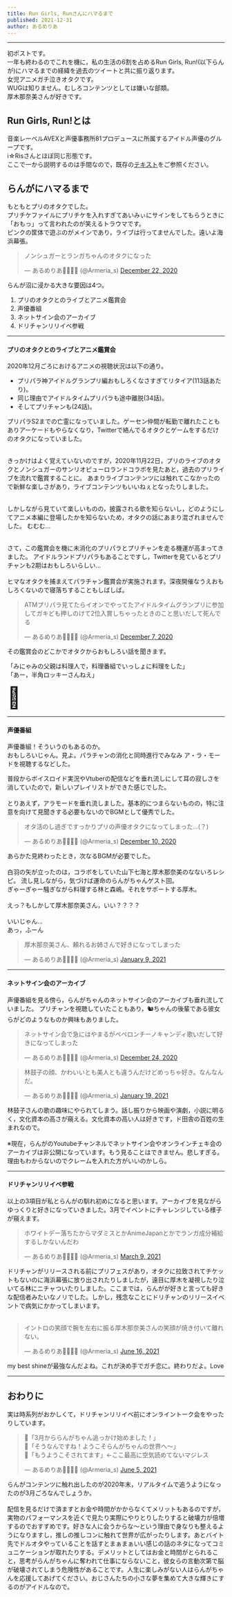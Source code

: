 ```yaml
---
title: Run Girls, Runさんにハマるまで
published: 2021-12-31
author: あるめりあ
---
```


<hr>

初ポストです。<br>
一年も終わるのでこれを機に，私の生活の6割を占めるRun Girls, Run!(以下らんが)にハマるまでの経緯を過去のツイートと共に振り返ります。<br>
女児アニメガチ泣きオタクです。<br>
WUGは知りません。むしろコンテンツとしては嫌いな部類。<br>
厚木那奈美さんが好きです。<br>

<h2>Run Girls, Run!とは</h2>

音楽レーベルAVEXと声優事務所81プロデュースに所属するアイドル声優のグループです。<br>
i☆Risさんとほぼ同じ形態です。<br>
ここで一から説明するのは手間なので，既存の<a href='https://ja.wikipedia.org/wiki/Run_Girls,_Run!' target="_blank">テキスト</a>をご参照ください。<br>


<h2>らんがにハマるまで</h2>

もともとプリのオタクでした。<br>
プリチケファイルにプリチケを入れすぎてあいみぃにサインをしてもらうときに「おもっ」って言われたのが笑えるトラウマです。<br>
ピンクの筐体で遊ぶのがメインであり，ライブは行ってませんでした。遠いよ海浜幕張。<br>

<blockquote class="twitter-tweet"><p lang="ja" dir="ltr">ノンシュガーとランガちゃんのオタクになった</p>&mdash; あるめりあ🏃💨🛒🐇 (@Armeria_s) <a href="https://twitter.com/Armeria_s/status/1341331223914790912?ref_src=twsrc%5Etfw">December 22, 2020</a></blockquote> <script async src="https://platform.twitter.com/widgets.js" charset="utf-8"></script>

らんが沼に浸かる大きな要因は4つ。
<ol>
  <li>プリのオタクとのライブとアニメ鑑賞会</li>
  <li>声優番組</li>
  <li>ネットサイン会のアーカイブ</li>
  <li>ドリチャンリリイベ参戦</li>
</ol>

<hr>

<h4>プリのオタクとのライブとアニメ鑑賞会</h4>
2020年12月ごろにおけるアニメの視聴状況は以下の通り。
<ul>
  <li>プリパラ神アイドルグランプリ編おもしろくなさすぎてリタイア(113話あたり)。</li>
  <li>同じ理由でアイドルタイムプリパラも途中離脱(34話)。</li>
  <li>そしてプリチャンも(24話)。</li>
</ul>

プリパラS2までの亡霊になっていました。ゲーセン仲間が転勤で離れたこともありアーケードもやらなくなり，Twitterで絡んでるオタクとゲームをするだけのオタクになっていました。<br>
<br>

きっかけはよく覚えていないのですが，2020年11月22日，プリのライブのオタクとノンシュガーのサンリオピューロランドコラボを見たあと，過去のプリライブを流れで鑑賞することに。
あまりライブコンテンツには触れてこなかったので新鮮な楽しさがあり，ライブコンテンツもいいねぇとなったりしました。<br><br>

しかしながら見ていて楽しいものの，披露される歌を知らないし，どのようにしてアニメ本編に登場したかを知らないため，オタクの話にあまり混ざれませんでした。
むむむ…
<br><br>

さて，この鑑賞会を機に未消化のプリパラとプリチャンを走る機運が高まってきました。
アイドルランドプリパラもあることですし，Twitterを見ているとプリチャンも2期はおもしろいらしい…<br>
<br>
ヒマなオタクを捕まえてパラチャン鑑賞会が実施されます。深夜開催なうえおもしろくないので寝落ちすることもしばしば。<br>

<blockquote class="twitter-tweet"><p lang="ja" dir="ltr">ATMプリパラ見てたらイオンでやってたアイドルタイムグランプリに参加してガキども押しのけて2位入賞しちゃったときのこと思いだして死んでる</p>&mdash; あるめりあ🏃💨🛒🐇 (@Armeria_s) <a href="https://twitter.com/Armeria_s/status/1335977854761398274?ref_src=twsrc%5Etfw">December 7, 2020</a></blockquote> <script async src="https://platform.twitter.com/widgets.js" charset="utf-8"></script>


その鑑賞会のどこかでオタクからおもしろい話を聞きます。<br>

「みにゃみの父親は料理人で，料理番組でいっしょに料理をした」<br>
「あー，半角ロッキーさんねえ」<br>

<font size=14>🤔</font>

<hr>
<h4>声優番組</h4>

声優番組！そういうのもあるのか。<br>
おもしろいじゃん。見よ。パラチャンの消化と同時進行でみなみ ア・ラ・モードを視聴するなどした。<br>

普段からボイスロイド実況やVtuberの配信などを垂れ流しにして耳の寂しさを消していたので，新しいプレイリストができた感じでした。<br>
<br>
とりあえず，アラモードを垂れ流しました。基本的につまらないものの，特に注意を向けて見聞きする必要もないのでBGMとして優秀でした。<br>


<blockquote class="twitter-tweet"><p lang="ja" dir="ltr">オタ活のし過ぎですっかりプリの声優オタクになってしまった…(？)</p>&mdash; あるめりあ🏃💨🛒🐇 (@Armeria_s) <a href="https://twitter.com/Armeria_s/status/1336928365643624449?ref_src=twsrc%5Etfw">December 10, 2020</a></blockquote> <script async src="https://platform.twitter.com/widgets.js" charset="utf-8"></script>

あらかた見終わったとき，次なるBGMが必要でした。<br>
<br>
白羽の矢が立ったのは，コラボをしていた山下七海と厚木那奈美のなないろレシピ。
流し見しながら，気づけば運命のらんがちゃんゲスト回。
<br>
ぎゃーぎゃー騒ぎながら料理する林と森嶋。それをサポートする厚木。<br>
<br>
えっ？もしかして厚木那奈美さん，いい？？？？<br>
<br>
いいじゃん…<br>
あっ，ふーん<br>

<blockquote class="twitter-tweet"><p lang="ja" dir="ltr">厚木那奈美さん、頼れるお姉さんで好きになってしまった</p>&mdash; あるめりあ🏃💨🛒🐇 (@Armeria_s) <a href="https://twitter.com/Armeria_s/status/1347835650532208640?ref_src=twsrc%5Etfw">January 9, 2021</a></blockquote> <script async src="https://platform.twitter.com/widgets.js" charset="utf-8"></script>

<hr>
<h4>ネットサイン会のアーカイブ</h4>

声優番組を見る傍ら，らんがちゃんのネットサイン会のアーカイブも垂れ流していました。
プリチャンを視聴していたこともあり，🐿ちゃんの後輩である彼女らがどのようなものか興味もありました。

<blockquote class="twitter-tweet"><p lang="ja" dir="ltr">ネットサイン会で急にはやまるがペペロンチーノキャンディ歌いだして好きになってしまった</p>&mdash; あるめりあ🏃💨🛒🐇 (@Armeria_s) <a href="https://twitter.com/Armeria_s/status/1342179204796796929?ref_src=twsrc%5Etfw">December 24, 2020</a></blockquote> <script async src="https://platform.twitter.com/widgets.js" charset="utf-8"></script>


<blockquote class="twitter-tweet"><p lang="ja" dir="ltr">林鼓子の顔、かわいいとも美人とも違うんだけどめっちゃ好き。なんなんだ。</p>&mdash; あるめりあ🏃💨🛒🐇 (@Armeria_s) <a href="https://twitter.com/Armeria_s/status/1351561115390644224?ref_src=twsrc%5Etfw">January 19, 2021</a></blockquote> <script async src="https://platform.twitter.com/widgets.js" charset="utf-8"></script>

林鼓子さんの歌の趣味にやられてしまう。話し振りから映画や演劇，小説に明るく，文化資本の高さが窺える。文化資本の高い人は好きです，ド田舎の百姓の生まれなので。<br>
<br>
※現在，<span href='https://www.youtube.com/channel/UCIqyFzDuFim0B_UaKROeGqw'>らんがのYoutubeチャンネル</span>でネットサイン会やオンラインチェキ会のアーカイブは非公開になっています。もう見ることはできません。悲しすぎる。理由もわからないのでクレームを入れた方がいいのかしら。


<hr>

<h4>ドリチャンリリイベ参戦</h4>

以上の3項目が私とらんがの馴れ初めになると思います。アーカイブを見ながらゆっくりと好きになっていきました。3月でイベントにチャレンジしている様子が窺えます。

<blockquote class="twitter-tweet"><p lang="ja" dir="ltr">ホワイトデー落ちたからマダミスとかAnimeJapanとかでランガ成分補給するしかないんだわ</p>&mdash; あるめりあ🏃💨🛒🐇 (@Armeria_s) <a href="https://twitter.com/Armeria_s/status/1369346229667266562?ref_src=twsrc%5Etfw">March 9, 2021</a></blockquote> <script async src="https://platform.twitter.com/widgets.js" charset="utf-8"></script>

ドリチャンがリリースされる前にプリフェスがあり，オタクに拉致されてチケットもないのに海浜幕張に放り出されたりしましたが，遠目に厚木を凝視したり泣いてる林にニチャついたりしました。ここまでは，らんがが好きと言っても好きな配信者みたいなノリでした。しかし，残念なことにドリチャンのリリースイベントで病気にかかってしまいます。<br><br>

<blockquote class="twitter-tweet"><p lang="ja" dir="ltr">イントロの笑顔で腕を左右に振る厚木那奈美さんの笑顔が焼き付いて離れない。</p>&mdash; あるめりあ🏃💨🛒🐇 (@Armeria_s) <a href="https://twitter.com/Armeria_s/status/1405095064741683203?ref_src=twsrc%5Etfw">June 16, 2021</a></blockquote> <script async src="https://platform.twitter.com/widgets.js" charset="utf-8"></script>

my best shineが最強なんだよね。これが決め手でガチ恋に。終わりだよ。Love
<br>
<hr>

<h2>おわりに</h2>

実は時系列がおかしくて，ドリチャンリリイベ前にオンライントーク会をやったりしています。

<blockquote class="twitter-tweet"><p lang="ja" dir="ltr">👶「3月かららんがちゃん追っかけ始めました！」<br>👸「そうなんですね！ようこそらんがちゃんの世界へ〜」<br>👶「もうようこそされてます」←ここ最高に空気読めてないマジレス</p>&mdash; あるめりあ🏃💨🛒🐇 (@Armeria_s) <a href="https://twitter.com/Armeria_s/status/1401112046557564929?ref_src=twsrc%5Etfw">June 5, 2021</a></blockquote> <script async src="https://platform.twitter.com/widgets.js" charset="utf-8"></script>

らんがコンテンツに触れ出したのが2020年末，リアルタイムで追うようになったのが3月ごろなんでしょうか。<br>
<br>
配信を見るだけで済ますとお金や時間がかからなくてメリットもあるのですが，実物のパフォーマンスを近くで見たり実際にやりとりしたりすると破壊力が倍増するのでおすすめです。好きな人に会うからな〜という理由で身なりも整えるようになりますし，推しの推しコンに触れて世界が広がったりします。あとバイト先でドルオタやっていることを話すとまぁまぁいい感じの話のネタになってコミュニケーションが取れたりする。デメリットとしてはお金と時間がとられること，思考がらんがちゃんに奪われて仕事にならないこと，彼女らの言動次第で脳が破壊されてしまう危険性があることです。人生に楽しみがない人はらんがちゃんを応援してあげてください。おじさんたちの小さな夢を集めて大きな輝きにするのがアイドルなので。<br>
